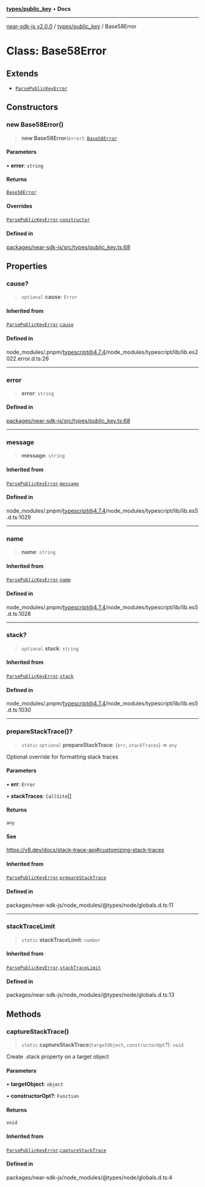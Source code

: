 [**types/public_key**](../README.md) • **Docs**

***

[near-sdk-js v2.0.0](../../../packages.md) / [types/public\_key](../README.md) / Base58Error

# Class: Base58Error

## Extends

- [`ParsePublicKeyError`](ParsePublicKeyError.md)

## Constructors

### new Base58Error()

> **new Base58Error**(`error`): [`Base58Error`](Base58Error.md)

#### Parameters

• **error**: `string`

#### Returns

[`Base58Error`](Base58Error.md)

#### Overrides

[`ParsePublicKeyError`](ParsePublicKeyError.md).[`constructor`](ParsePublicKeyError.md#constructors)

#### Defined in

[packages/near-sdk-js/src/types/public\_key.ts:68](https://github.com/dim-daskalov/near-sdk-js/blob/6de94ce63ef9203b452598c175980884828ecc66/packages/near-sdk-js/src/types/public_key.ts#L68)

## Properties

### cause?

> `optional` **cause**: `Error`

#### Inherited from

[`ParsePublicKeyError`](ParsePublicKeyError.md).[`cause`](ParsePublicKeyError.md#cause)

#### Defined in

node\_modules/.pnpm/typescript@4.7.4/node\_modules/typescript/lib/lib.es2022.error.d.ts:26

***

### error

> **error**: `string`

#### Defined in

[packages/near-sdk-js/src/types/public\_key.ts:68](https://github.com/dim-daskalov/near-sdk-js/blob/6de94ce63ef9203b452598c175980884828ecc66/packages/near-sdk-js/src/types/public_key.ts#L68)

***

### message

> **message**: `string`

#### Inherited from

[`ParsePublicKeyError`](ParsePublicKeyError.md).[`message`](ParsePublicKeyError.md#message)

#### Defined in

node\_modules/.pnpm/typescript@4.7.4/node\_modules/typescript/lib/lib.es5.d.ts:1029

***

### name

> **name**: `string`

#### Inherited from

[`ParsePublicKeyError`](ParsePublicKeyError.md).[`name`](ParsePublicKeyError.md#name)

#### Defined in

node\_modules/.pnpm/typescript@4.7.4/node\_modules/typescript/lib/lib.es5.d.ts:1028

***

### stack?

> `optional` **stack**: `string`

#### Inherited from

[`ParsePublicKeyError`](ParsePublicKeyError.md).[`stack`](ParsePublicKeyError.md#stack)

#### Defined in

node\_modules/.pnpm/typescript@4.7.4/node\_modules/typescript/lib/lib.es5.d.ts:1030

***

### prepareStackTrace()?

> `static` `optional` **prepareStackTrace**: (`err`, `stackTraces`) => `any`

Optional override for formatting stack traces

#### Parameters

• **err**: `Error`

• **stackTraces**: `CallSite`[]

#### Returns

`any`

#### See

https://v8.dev/docs/stack-trace-api#customizing-stack-traces

#### Inherited from

[`ParsePublicKeyError`](ParsePublicKeyError.md).[`prepareStackTrace`](ParsePublicKeyError.md#preparestacktrace)

#### Defined in

packages/near-sdk-js/node\_modules/@types/node/globals.d.ts:11

***

### stackTraceLimit

> `static` **stackTraceLimit**: `number`

#### Inherited from

[`ParsePublicKeyError`](ParsePublicKeyError.md).[`stackTraceLimit`](ParsePublicKeyError.md#stacktracelimit)

#### Defined in

packages/near-sdk-js/node\_modules/@types/node/globals.d.ts:13

## Methods

### captureStackTrace()

> `static` **captureStackTrace**(`targetObject`, `constructorOpt`?): `void`

Create .stack property on a target object

#### Parameters

• **targetObject**: `object`

• **constructorOpt?**: `Function`

#### Returns

`void`

#### Inherited from

[`ParsePublicKeyError`](ParsePublicKeyError.md).[`captureStackTrace`](ParsePublicKeyError.md#capturestacktrace)

#### Defined in

packages/near-sdk-js/node\_modules/@types/node/globals.d.ts:4
